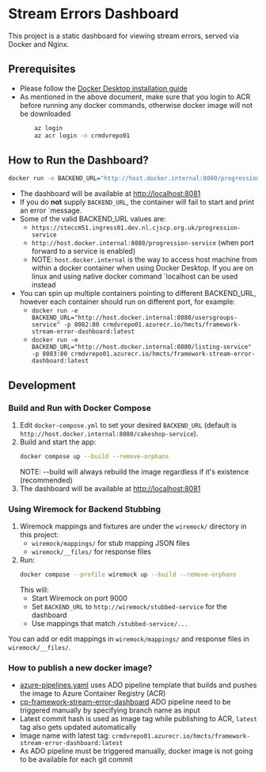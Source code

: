 # Stream Errors Dashboard

This project is a static dashboard for viewing stream errors, served via Docker and Nginx.

## Prerequisites
- Please follow the [Docker Desktop installation guide](https://tools.hmcts.net/confluence/display/EI/Development+environment+setup+using+Docker+Desktop)
- As mentioned in the above document, make sure that you login to ACR before running any docker commands, otherwise docker image will not be downloaded
    ```sh
        az login
        az acr login -n crmdvrepo01
    ```

## How to Run the Dashboard?
   ```sh
   docker run -e BACKEND_URL="http://host.docker.internal:8080/progression-service" -p 8081:80 crmdvrepo01.azurecr.io/hmcts/framework-stream-error-dashboard:latest
   ```
- The dashboard will be available at [http://localhost:8081](http://localhost:8081)
- If you do **not** supply `BACKEND_URL`, the container will fail to start and print an error `message.
- Some of the valid BACKEND_URL values are:
   - `https://steccm51.ingress01.dev.nl.cjscp.org.uk/progression-service`
   - `http://host.docker.internal:8080/progression-service` (when port forward to a service is enabled)
   - NOTE: `host.docker.internal` is the way to access host machine from within a docker container when using Docker Desktop. If you are on linux and using native docker command `localhost can be used instead
- You can spin up multiple containers pointing to different BACKEND_URL, however each container should run on different port, for example:
   - `docker run -e BACKEND_URL="http://host.docker.internal:8080/usersgroups-service" -p 8082:80 crmdvrepo01.azurecr.io/hmcts/framework-stream-error-dashboard:latest`
   - `docker run -e BACKEND_URL="http://host.docker.internal:8080/listing-service" -p 8083:80 crmdvrepo01.azurecr.io/hmcts/framework-stream-error-dashboard:latest`

## Development

### Build and Run with Docker Compose
1. Edit `docker-compose.yml` to set your desired `BACKEND_URL` (default is `http://host.docker.internal:8080/cakeshop-service`).
2. Build and start the app:
   ```sh
   docker compose up --build --remove-orphans
   ```
   NOTE: --build will always rebuild the image regardless if it's existence (recommended)
3. The dashboard will be available at [http://localhost:8081](http://localhost:8081)

### Using Wiremock for Backend Stubbing

1. Wiremock mappings and fixtures are under the `wiremock/` directory in this project:
   - `wiremock/mappings/` for stub mapping JSON files
   - `wiremock/__files/` for response files
2. Run:
   ```sh
   docker compose --profile wiremock up --build --remove-orphans
   ```
   This will:
   - Start Wiremock on port 9000
   - Set `BACKEND_URL` to `http://wiremock/stubbed-service` for the dashboard
   - Use mappings that match `/stubbed-service/...`

You can add or edit mappings in `wiremock/mappings/` and response files in `wiremock/__files/`.

### How to publish a new docker image?
- [azure-pipelines.yaml](azure-pipelines.yaml) uses ADO pipeline template that builds and pushes the image to Azure Container Registry (ACR)
- [cp-framework-stream-error-dashboard](https://dev.azure.com/hmcts-cpp/cpp-apps/_build?definitionId=481&_a=summary) ADO pipeline need to be triggered manually by specifying branch name as input
- Latest commit hash is used as image tag while publishing to ACR, `latest` tag also gets updated automatically
- Image name with latest tag: `crmdvrepo01.azurecr.io/hmcts/framework-stream-error-dashboard:latest`
- As ADO pipeline must be triggered manually, docker image is not going to be available for each git commit